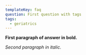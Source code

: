 ```yaml
---
templateKey: faq
question: First question with tags
tags:
  - geriatrics
---
```

**First paragraph of answer in bold.**

_Second paragraph in italic._
